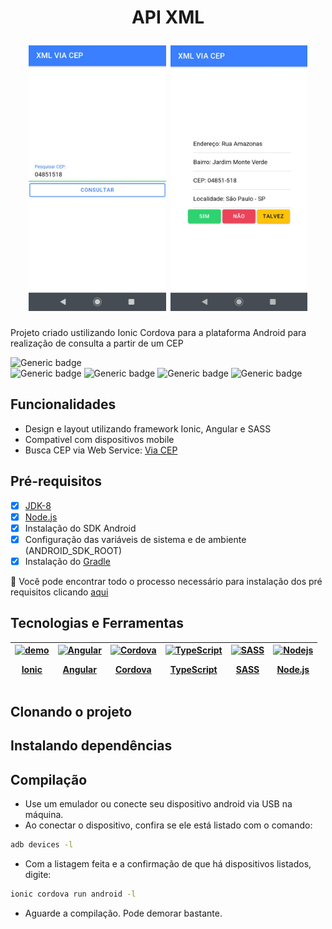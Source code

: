 <h1 align="center">
  <p>API XML</p>
  <img src="https://github.com/Guilherme-Maciel/readme_images/blob/master/apiXml/1.jpg" height="425">
  <img src="https://github.com/Guilherme-Maciel/readme_images/blob/master/apiXml/2.jpg" height="425">
</h1>

Projeto criado ustilizando Ionic Cordova para a plataforma Android para realização de consulta a partir de um CEP

![Generic badge](https://img.shields.io/badge/Status-Finalizado-green.svg)<br>
![Generic badge](https://img.shields.io/badge/npm-v7.13.0-blue.svg)
![Generic badge](https://img.shields.io/badge/ionic-v6.16.1-blue.svg)
![Generic badge](https://img.shields.io/badge/cordova-v10.0.0-blue.svg)
![Generic badge](https://img.shields.io/badge/gradle-v6.8.3-blue.svg)

## Funcionalidades

- Design e layout utilizando framework Ionic, Angular e SASS
- Compativel com dispositivos mobile
- Busca CEP via Web Service: [Via CEP](https://viacep.com.br/)

## Pré-requisitos

- [x] [JDK-8](https://www.oracle.com/br/java/technologies/javase/javase-jdk8-downloads.html)
- [x] [Node.js](https://nodejs.org/en/)
- [x] Instalação do SDK Android
- [x] Configuração das variáveis de sistema e de ambiente (ANDROID_SDK_ROOT)
- [x] Instalação do [Gradle](https://gradle.org/install/)

📓 Você pode encontrar todo o processo necessário para instalação dos pré requisitos clicando [aqui](https://proguyzo.blogspot.com/2021/06/instalacao-da-plataforma-ionic-cordova.html)

## Tecnologias e Ferramentas

<div align="center">
  
| [<div align="center"><img src="https://ionic-toolkit.netlify.app/images/ionic%20logo.png" alt="demo" height="50px"><p>Ionic</p></div></a>](https://ionicframework.com/) | [<div align="center"><img src="https://www.vectoritcgroup.com/wp-content/uploads/2018/07/angular-icon-1.svg" alt="Angular" height="50px"><p>Angular</p></div>](https://angular.io/) | [<div align="center"><img src="https://d2kl895r0zn1i5.cloudfront.net/images/476_logo-cordova.svg" alt="Cordova" height="50px"><p>Cordova</p></div>](https://cordova.apache.org/) | [<div align="center"><img src="https://upload.wikimedia.org/wikipedia/commons/thumb/4/4c/Typescript_logo_2020.svg/2048px-Typescript_logo_2020.svg.png" alt="TypeScript" height="50px"><p>TypeScript</p></div>](https://www.typescriptlang.org/) | [<div align="center"><img src="https://cdn.iconscout.com/icon/free/png-256/sass-2752078-2284895.png" alt="SASS" height="50px"><p>SASS</p></div>](https://sass-lang.com/) | [<div align="center"><img src="https://www.feedstock.com.br/site/static/img/node.png" alt="Nodejs" height="50px"><p>Node.js</p></div>](https://nodejs.org/) |
|--------|--------|--------|--------|--------|--------|

</div>

## Clonando o projeto

## Instalando dependências

## Compilação

- Use um emulador ou conecte seu dispositivo android via USB na máquina.
- Ao conectar o dispositivo, confira se ele está listado com o comando:
```bash
adb devices -l
```
- Com a listagem feita e a confirmação de que há dispositivos listados, digite:
```bash
ionic cordova run android -l
```
- Aguarde a compilação. Pode demorar bastante.







